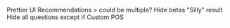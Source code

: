 Prettier UI
Recommendations > could be multiple?
Hide betas
"Silly" result
Hide all questions except if Custom POS